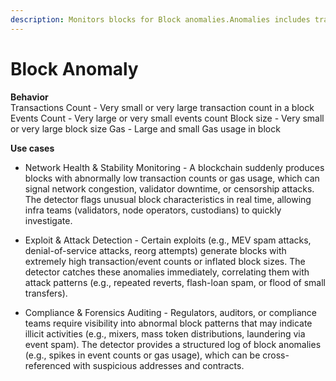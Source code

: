 ```yaml
---
description: Monitors blocks for Block anomalies.Anomalies includes transaction count (low/large), large block size, large number of Events, etc
---
```


# Block Anomaly
 
**Behavior**  
Transactions Count - Very small or very large transaction count in a block
Events Count - Very large or very small events count
Block size - Very small or very large block size
Gas - Large and small Gas usage in block

**Use cases**
* Network Health & Stability Monitoring -  A blockchain suddenly produces blocks with abnormally low transaction counts or gas usage, which can signal network congestion, validator downtime, or censorship attacks. The detector flags unusual block characteristics in real time, allowing infra teams (validators, node operators, custodians) to quickly investigate.

* Exploit & Attack Detection - Certain exploits (e.g., MEV spam attacks, denial-of-service attacks, reorg attempts) generate blocks with extremely high transaction/event counts or inflated block sizes. The detector catches these anomalies immediately, correlating them with attack patterns (e.g., repeated reverts, flash-loan spam, or flood of small transfers).

* Compliance & Forensics Auditing - Regulators, auditors, or compliance teams require visibility into abnormal block patterns that may indicate illicit activities (e.g., mixers, mass token distributions, laundering via event spam). The detector provides a structured log of block anomalies (e.g., spikes in event counts or gas usage), which can be cross-referenced with suspicious addresses and contracts.